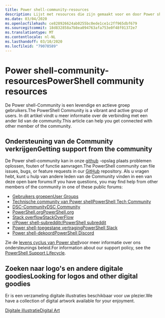 ```yaml
---
title: Power shell-community-resources
description: Lijst met resources die zijn gemaakt voor en door Power shell-gebruikers
ms.date: 03/04/2020
ms.openlocfilehash: ce828926624ab0255bc0ede1ce1c2ff965dbf679
ms.sourcegitcommit: 18d832858a7b8ea094763afa753e0f48f01372e7
ms.translationtype: MT
ms.contentlocale: nl-NL
ms.lasthandoff: 03/10/2020
ms.locfileid: "79078589"
---
```

# <a name="powershell-community-resources"></a><span data-ttu-id="5035e-103">Power shell-community-resources</span><span class="sxs-lookup"><span data-stu-id="5035e-103">PowerShell community resources</span></span>

<span data-ttu-id="5035e-104">De Power shell-Community is een levendige en actieve groep gebruikers.</span><span class="sxs-lookup"><span data-stu-id="5035e-104">The PowerShell Community is a vibrant and active group of users.</span></span> <span data-ttu-id="5035e-105">In dit artikel vindt u meer informatie over de verbinding met een ander lid van de community.</span><span class="sxs-lookup"><span data-stu-id="5035e-105">This article can help you get connected with other member of the community.</span></span>

## <a name="getting-support-from-the-community"></a><span data-ttu-id="5035e-106">Ondersteuning van de Community verkrijgen</span><span class="sxs-lookup"><span data-stu-id="5035e-106">Getting support from the community</span></span>

<span data-ttu-id="5035e-107">De Power shell-community kan in onze [github](https://github.com/powershell/powershell/issues) -opslag plaats problemen oplossen, fouten of functie aanvragen.</span><span class="sxs-lookup"><span data-stu-id="5035e-107">The PowerShell community can file issues, bugs, or feature requests in our [GitHub](https://github.com/powershell/powershell/issues) repository.</span></span> <span data-ttu-id="5035e-108">Als u vragen hebt, kunt u hulp van andere leden van de Community vinden in een van deze open bare forums:</span><span class="sxs-lookup"><span data-stu-id="5035e-108">If you have questions, you may find help from other members of the community in one of these public forums:</span></span>

- [<span data-ttu-id="5035e-109">Gebruikers groepen</span><span class="sxs-lookup"><span data-stu-id="5035e-109">User Groups</span></span>](https://aka.ms/psusergroup)
- [<span data-ttu-id="5035e-110">Technische community van Power shell</span><span class="sxs-lookup"><span data-stu-id="5035e-110">PowerShell Tech Community</span></span>](https://techcommunity.microsoft.com/t5/PowerShell/ct-p/WindowsPowerShell)
- [<span data-ttu-id="5035e-111">DSC-Community</span><span class="sxs-lookup"><span data-stu-id="5035e-111">DSC Community</span></span>](https://dsccommunity.org/)
- [<span data-ttu-id="5035e-112">PowerShell.org</span><span class="sxs-lookup"><span data-stu-id="5035e-112">PowerShell.org</span></span>](https://powershell.org/)
- [<span data-ttu-id="5035e-113">Stack overflow</span><span class="sxs-lookup"><span data-stu-id="5035e-113">StackOverFlow</span></span>](https://stackoverflow.com/questions/tagged/powershell)
- [<span data-ttu-id="5035e-114">r/Power shell-subreddit</span><span class="sxs-lookup"><span data-stu-id="5035e-114">r/PowerShell subreddit</span></span>](https://www.reddit.com/r/PowerShell/)
- [<span data-ttu-id="5035e-115">Power shell-toegestane vertraging</span><span class="sxs-lookup"><span data-stu-id="5035e-115">PowerShell Slack</span></span>](https://join.slack.com/t/powershell/shared_invite/enQtNjk2ODE4MTkxNTY4LWJlOTU3NzBiYWFiMjM3Mzg3M2E5OGJiNGE4YjVhODVlNWNlY2I2ZWRkNGY2NjE4MThiYTg4OWI5NjA4MDM3ZjQ)
- [<span data-ttu-id="5035e-116">Power shell-dekoord</span><span class="sxs-lookup"><span data-stu-id="5035e-116">PowerShell Discord</span></span>](https://discord.gg/Ju25cw6)

<span data-ttu-id="5035e-117">Zie de [levens cyclus van Power shell](/powershell/scripting/powershell-support-lifecycle)voor meer informatie over ons ondersteunings beleid.</span><span class="sxs-lookup"><span data-stu-id="5035e-117">For information about our support policy, see the [PowerShell Support Lifecycle](/powershell/scripting/powershell-support-lifecycle).</span></span>

## <a name="looking-for-logos-and-other-digital-goodies"></a><span data-ttu-id="5035e-118">Zoeken naar logo's en andere digitale goodies</span><span class="sxs-lookup"><span data-stu-id="5035e-118">Looking for logos and other digital goodies</span></span>

<span data-ttu-id="5035e-119">Er is een verzameling digitale illustraties beschikbaar voor uw plezier.</span><span class="sxs-lookup"><span data-stu-id="5035e-119">We have a collection of digital artwork available for your enjoyment.</span></span>

[<span data-ttu-id="5035e-120">Digitale illustratie</span><span class="sxs-lookup"><span data-stu-id="5035e-120">Digital Art</span></span>](https://docs.microsoft.com/powershell/scripting/community/digital-art.md)
